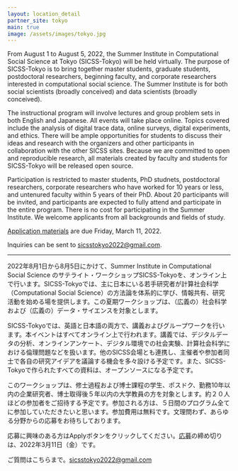 ```yaml
---
layout: location_detail
partner_site: tokyo
main: true
image: /assets/images/tokyo.jpg
---
```


From August 1 to August 5, 2022, the Summer Institute in Computational Social Science at Tokyo (SICSS-Tokyo) will be held virtually. The purpose of SICSS-Tokyo is to bring together master students, graduate students, postdoctoral researchers, beginning faculty, and corporate researchers interested in computational social science. The Summer Institute is for both social scientists (broadly conceived) and data scientists (broadly conceived).

The instructional program will involve lectures and group problem sets in both English and Japanese. All events will take place online. Topics covered include the analysis of digital trace data, online surveys, digital experiments, and ethics. There will be ample opportunities for students to discuss their ideas and research with the organizers and other participants in collaboration with the other SICSS sites. Because we are committed to open and reproducible research, all materials created by faculty and students for SICSS-Tokyo will be released open source.

Participation is restricted to master students, PhD studnets, postdoctoral researchers, corporate researchers who have worked for 10 years or less, and untenured faculty within 5 years of their PhD. About 20 participants will be invited, and participants are expected to fully attend and participate in the entire program. There is no cost for participating in the Summer Institute. We welcome applicants from all backgrounds and fields of study.

[Application materials](https://compsocialscience.github.io/summer-institute/2022/tokyo/apply) are due Friday, March 11, 2022.

Inquiries can be sent to sicsstokyo2022@gmail.com.


---

2022年8月1日から8月5日にかけて、Summer Institute in Computational Social Science のサテライト・ワークショップSICSS-Tokyoを、オンライン上で行います。SICSS-Tokyoでは、主に日本にいる若手研究者が計算社会科学（Computational Social Science）の方法論を体系的に学び、情報共有、研究活動を始める場を提供します。この夏期ワークショップは、（広義の）社会科学および（広義の）データ・サイエンスを対象とします。

SICSS-Tokyoでは、英語と日本語の両方で、講義およびグループワークを行います。本イベントはすべてオンライン上で行われます。講義では、デジタルデータの分析、オンラインアンケート、デジタル環境での社会実験、計算社会科学における倫理問題などを扱います。他のSICSS会場とも連携し、主催者や参加者同士で各自の研究アイデアを議論する機会を多々設ける予定です。また、SICSS-Tokyoで作られたすべての資料は、オープンソースになる予定です。

このワークショップは、修士過程および博士課程の学生、ポスドク、勤務10年以内の企業研究者、博士取得後５年以内の大学教員の方を対象とします。約２０人ほどの参加者をご招待する予定です。参加される方は、５日間のプログラム全てに参加していただきたいと思います。参加費用は無料です。文理問わず、あらゆる分野からの応募をお待ちしております。

応募に興味のある方はApplyボタンをクリックしてください。[応募](https://compsocialscience.github.io/summer-institute/2022/tokyo/apply)の締め切りは、2022年3月11日（金）です。

ご質問はこちらまで。sicsstokyo2022@gmail.com
